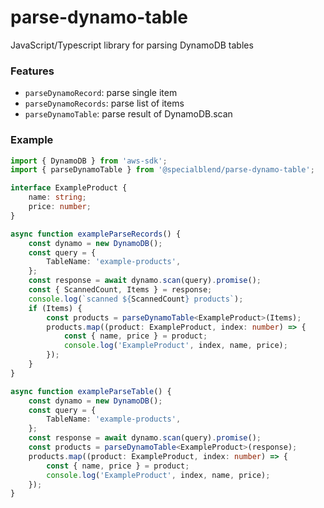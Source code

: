 # parse-dynamo-table

JavaScript/Typescript library for parsing DynamoDB tables

### Features
- `parseDynamoRecord`: parse single item
- `parseDynamoRecords`: parse list of items
- `parseDynamoTable`: parse result of DynamoDB.scan

### Example

```typescript
import { DynamoDB } from 'aws-sdk';
import { parseDynamoTable } from '@specialblend/parse-dynamo-table';

interface ExampleProduct {
    name: string;
    price: number;
}

async function exampleParseRecords() {
    const dynamo = new DynamoDB();
    const query = {
        TableName: 'example-products',
    };
    const response = await dynamo.scan(query).promise();
    const { ScannedCount, Items } = response;
    console.log(`scanned ${ScannedCount} products`);
    if (Items) {
        const products = parseDynamoTable<ExampleProduct>(Items);
        products.map((product: ExampleProduct, index: number) => {
            const { name, price } = product;
            console.log('ExampleProduct', index, name, price);
        });
    }
}

async function exampleParseTable() {
    const dynamo = new DynamoDB();
    const query = {
        TableName: 'example-products',
    };
    const response = await dynamo.scan(query).promise();
    const products = parseDynamoTable<ExampleProduct>(response);
    products.map((product: ExampleProduct, index: number) => {
        const { name, price } = product;
        console.log('ExampleProduct', index, name, price);
    });
}
```
